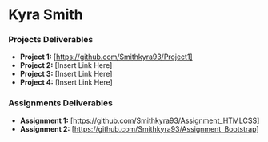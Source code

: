 # Kyra Smith 

### Projects Deliverables
- **Project 1:** [https://github.com/Smithkyra93/Project1]
- **Project 2:** [Insert Link Here]
- **Project 3:** [Insert Link Here]
- **Project 4:** [Insert Link Here]

### Assignments Deliverables
- **Assignment 1:** [https://github.com/Smithkyra93/Assignment_HTMLCSS]
- **Assignment 2:** [https://github.com/Smithkyra93/Assignment_Bootstrap]







